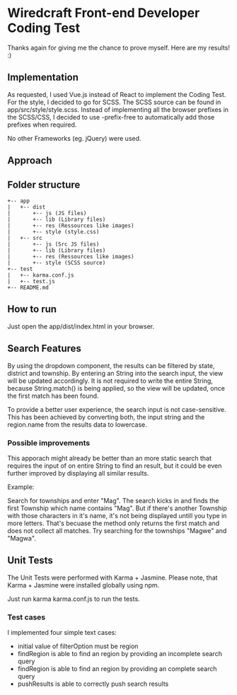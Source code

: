 # Wiredcraft Front-end Developer Coding Test

Thanks again for giving me the chance to prove myself. Here are my results! :)

## Implementation

As requested, I used Vue.js instead of React to implement the Coding Test. For the style, I decided to go for SCSS. The SCSS 
source can be found in app/src/style/style.scss.
Instead of implementing all the browser prefixes in the SCSS/CSS, I decided to use -prefix-free to automatically add those prefixes when required.

No other Frameworks (eg. jQuery) were used.

## Approach


## Folder structure

```
+-- app
|   +-- dist
|       +-- js (JS files)
|       +-- lib (Library files)
|       +-- res (Ressources like images)
|       +-- style (style.css)
|   +-- src
|       +-- js (Src JS files)
|       +-- lib (Library files)
|       +-- res (Ressources like images)
|       +-- style (SCSS source)
+-- test
|   +-- karma.conf.js
|   +-- test.js
+-- README.md
```
## How to run

Just open the app/dist/index.html in your browser.

## Search Features

By using the dropdown component, the results can be filtered by state, district and township. By entering an String into the search input, the view will be updated accordingly. It is not required to write the entire String, because String.match() is being applied, so the view will be updated, once the first match has been found.

To provide a better user experience, the search input is not case-sensitive. This has been achieved by converting both, the input string and the region.name from the results data to lowercase.

### Possible improvements

This apporach might already be better than an more static search that requires the input of on entire String to find an result, but it could be even further improved by displaying all similar results.

Example:

Search for townships and enter "Mag". The search kicks in and finds the first Township which name contains "Mag". But if there's another Township with those characters in it's name, it's not being displayed untill you type in more letters. That's becuase the method only returns the first match and does not collect all matches. Try searching for the townships "Magwe" and "Magwa".

## Unit Tests

The Unit Tests were performed with Karma + Jasmine. Please note, that Karma +  Jasmine were installed globally using npm.

Just run karma karma.conf.js to run the tests.

### Test cases

I implemented four simple text cases:

- initial value of filterOption must be region
- findRegion is able to find an region by providing an incomplete search query
- findRegion is able to find an region by providing an complete search query
- pushResults is able to correctly push search results



